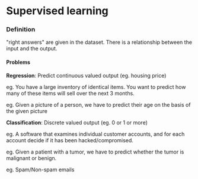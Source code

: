 # Supervised learning

### Definition
"right answers" are given in the dataset. There is a relationship between the input and the output.

#### Problems 
__Regression__: Predict continuous valued output (eg. housing price)

eg. You have a large inventory of identical items. You want to predict how many of these items will sell over the next 3 months.

eg. Given a picture of a person, we have to predict their age on the basis of the given picture

__Classification__: Discrete valued output (eg. 0 or 1 or more)

eg. A software that examines individual customer accounts, and for each account decide if it has been hacked/compromised.

eg. Given a patient with a tumor, we have to predict whether the tumor is malignant or benign.

eg. Spam/Non-spam emails